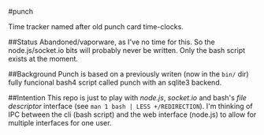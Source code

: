 #punch

Time tracker named after old punch card time-clocks.

##Status
Abandoned/vaporware, as I've no time for this. So the node.js/socket.io bits will
probably never be written. Only the bash script exists at the moment.

##Background
Punch is based on a previously writen (now in the ```bin/``` dir) fully funcional
bash4 script called punch with an sqlite3 backend.

##Intention
This repo is just to play with *node.js*, *socket.io* and bash's *file descriptor*
interface (see ```man 1 bash | LESS +/REDIRECTION```). I'm thinking of IPC between
the cli (bash script) and the web interface (node.js) to allow for multiple
interfaces for one user.
